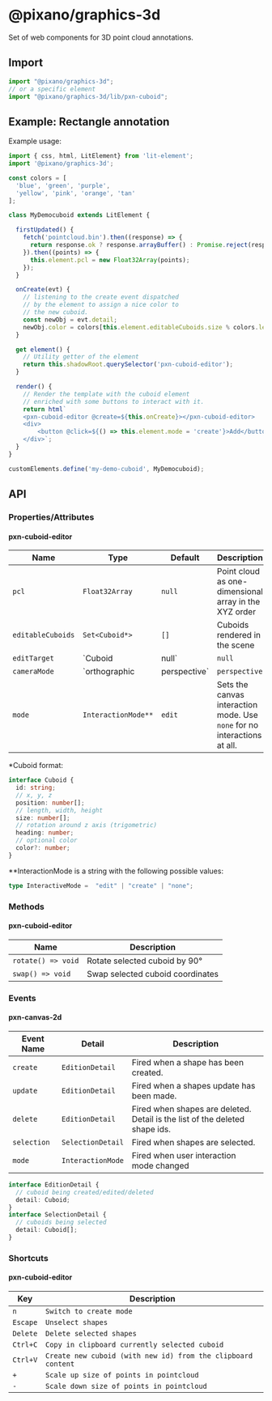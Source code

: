 # @pixano/graphics-3d

Set of web components for 3D point cloud annotations.

## Import 

```javascript
import "@pixano/graphics-3d";
// or a specific element
import "@pixano/graphics-3d/lib/pxn-cuboid";
```

## Example: Rectangle annotation

Example usage:
```javascript
import { css, html, LitElement} from 'lit-element';
import '@pixano/graphics-3d';

const colors = [
  'blue', 'green', 'purple',
  'yellow', 'pink', 'orange', 'tan'
];

class MyDemocuboid extends LitElement {

  firstUpdated() {
    fetch('pointcloud.bin').then((response) => {
      return response.ok ? response.arrayBuffer() : Promise.reject(response.status);
    }).then((points) => {
      this.element.pcl = new Float32Array(points);
    });
  }

  onCreate(evt) {
    // listening to the create event dispatched
    // by the element to assign a nice color to
    // the new cuboid.
    const newObj = evt.detail;
    newObj.color = colors[this.element.editableCuboids.size % colors.length];
  }

  get element() {
    // Utility getter of the element
    return this.shadowRoot.querySelector('pxn-cuboid-editor');
  }

  render() {
    // Render the template with the cuboid element
    // enriched with some buttons to interact with it.
    return html`
    <pxn-cuboid-editor @create=${this.onCreate}></pxn-cuboid-editor>
    <div>
        <button @click=${() => this.element.mode = 'create'}>Add</button>
    </div>`;
  }
}

customElements.define('my-demo-cuboid', MyDemocuboid);
```

## API

### Properties/Attributes

#### pxn-cuboid-editor

| Name             | Type           | Default  | Description
| ---------------- | -------------- | -------- |------------
| `pcl`            | `Float32Array` | `null `  | Point cloud as one-dimensional array in the XYZ order
| `editableCuboids` | `Set<Cuboid*>` | `[]` | Cuboids rendered in the scene
| `editTarget` | `Cuboid|null` | `null` | Selected cuboid
| `cameraMode` | `orthographic|perspective` | `perspective` | Camera type
| `mode`       | `InteractionMode**` | `edit` | Sets the canvas interaction mode. Use `none` for no interactions at all.

*Cuboid format:
```ts
interface Cuboid {
  id: string;
  // x, y, z
  position: number[];
  // length, width, height
  size: number[];
  // rotation around z axis (trigometric)
  heading: number;
  // optional color
  color?: number;
}
```

**InteractionMode is a string with the following possible values:
```ts
type InteractiveMode =  "edit" | "create" | "none";
```

### Methods

#### pxn-cuboid-editor

| Name               | Description       |
| ------------------ | ----------------- |
| `rotate() => void` | Rotate selected cuboid by 90°   |
| `swap() => void`   | Swap selected cuboid coordinates |

### Events

#### pxn-canvas-2d

| Event Name | Detail           | Description
| ---------- | ---------------- | -----------
| `create`   | `EditionDetail`  | Fired when a shape has been created.
| `update  ` | `EditionDetail`  | Fired when a shapes update has been made.
| `delete  ` | `EditionDetail`  | Fired when shapes are deleted. Detail is the list of the deleted shape ids.
| `selection`| `SelectionDetail`| Fired when shapes are selected.
| `mode`     | `InteractionMode`| Fired when user interaction mode changed

```ts
interface EditionDetail {
  // cuboid being created/edited/deleted
  detail: Cuboid;
}
interface SelectionDetail {
  // cuboids being selected
  detail: Cuboid[];
}
```

### Shortcuts

#### pxn-cuboid-editor

| Key          | Description      |
| ------------ | ---------------- |
| `n`          | `Switch to create mode` |
| `Escape`     | `Unselect shapes` |
| `Delete`     | `Delete selected shapes` |
| `Ctrl+C`     | `Copy in clipboard currently selected cuboid` |
| `Ctrl+V`     | `Create new cuboid (with new id) from the clipboard content` |
| `+`          | `Scale up size of points in pointcloud` |
| `-`          | `Scale down size of points in pointcloud` |

